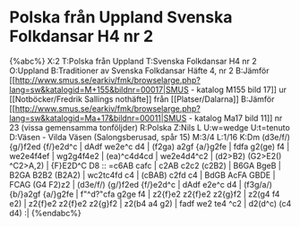 # Polska från Uppland Svenska Folkdansar H4 nr 2

{%abc%}
X:2
T:Polska från Uppland
T:Svenska Folkdansar H4 nr 2
O:Uppland
B:Traditioner av Svenska Folkdansar Häfte 4, nr 2
B:Jämför [[http://www.smus.se/earkiv/fmk/browselarge.php?lang=sw&katalogid=M+155&bildnr=00017|SMUS - katalog M155 bild 17]] ur [[Notböcker/Fredrik Sallings nothäfte]] från [[Platser/Dalarna]]
B:Jämför [[http://www.smus.se/earkiv/fmk/browselarge.php?lang=sw&katalogid=Ma+17&bildnr=00011|SMUS - katalog Ma17 bild 11]] nr 23 (vissa gemensamma tonföljder)
R:Polska
Z:Nils L
U:w=wedge
U:t=tenuto
D:Väsen - Vilda Väsen (Salongsberusad, spår 15)
M:3/4
L:1/16
K:Dm
(d3e/f/) {g/}f2ed {f/}e2d^c | dAdf we2e^c d4 | (f2ga) a2gf {a/}g2fe | fdfa g2(ge) f4 |
we2e4f4ef | wg2g4f4e2 | (ea)^c4d4cd | we2e4d4^c2 | (d2>B2) (G2>E2() ^C2>A,2) | {F}E2D^C D8 ::
=c6AB cafc | c2AB c2c2 (c2B2) | B6GA BgeB | B2GA B2B2 (B2A2) | 
wc2tc4fd c4 | (cBAB) c2fd c4 | BdGB AcFA GBDE | FCAG (G4 F2)z2 | 
(d3e/f/) {g/}f2ed {f/}e2d^c | dAdf e2e^c d4 | (f3g/a/) {b/}a2gf {a/}g2fe | f"^d?"cfa g2ge f4 |
z2{f}e2 z2{f}e2 z2{g}f2 | z2(g4 f4 e2) | z2{f}e2 z2{f}e2 z2{g}f2 | z2(b4 a4 g2) | fadf we2 te4 ^c2 | d2(d^c) (c4 d4) :|
{%endabc%}
